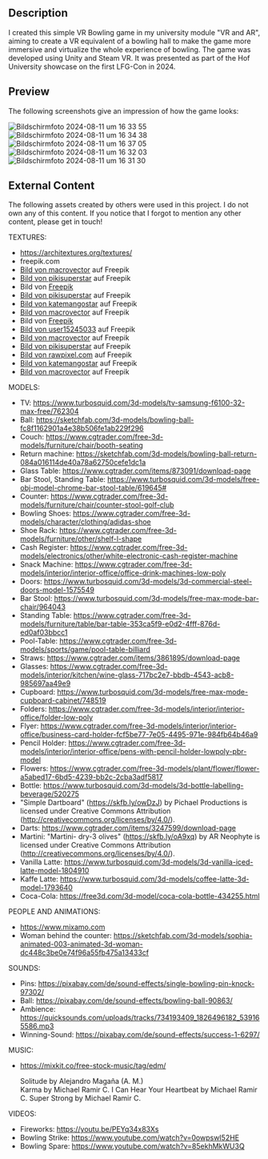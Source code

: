 ## Description

I created this simple VR Bowling game in my university module "VR and AR", aiming to create a VR equivalent of a bowling hall to make the game more immersive and virtualize the whole experience of bowling. The game was developed using Unity and Steam VR. It was presented as part of the Hof University showcase on the first LFG-Con in 2024.

## Preview

The following screenshots give an impression of how the game looks:

![Bildschirmfoto 2024-08-11 um 16 33 55](https://github.com/user-attachments/assets/f0b00bc5-f861-44a6-82bb-6238922dda08)
![Bildschirmfoto 2024-08-11 um 16 34 38](https://github.com/user-attachments/assets/a263857f-4b18-4929-9d55-6d1e8721dee3)
![Bildschirmfoto 2024-08-11 um 16 37 05](https://github.com/user-attachments/assets/cbc1e590-c18e-4527-9191-112a78b305bd)
![Bildschirmfoto 2024-08-11 um 16 32 03](https://github.com/user-attachments/assets/c386a26c-e0b1-4029-89d6-1aa7903e8bac)
![Bildschirmfoto 2024-08-11 um 16 31 30](https://github.com/user-attachments/assets/f67c8e78-0c9c-4eb2-a296-25af3138b83e)

## External Content

The following assets created by others were used in this project. I do not own any of this content. If you notice that I forgot to mention any other content, please get in touch!

TEXTURES:
- https://architextures.org/textures/
- freepik.com
- <a href="https://de.freepik.com/vektoren-kostenlos/isometrische-bunte-horizontale-bowling-banner_10155227.htm#page=6&query=bowling&position=33&from_view=search&track=sph">Bild von macrovector</a> auf Freepik
- <a href="https://de.freepik.com/vektoren-kostenlos/cocktail-menue-konzept_9158841.htm#page=3&query=cocktail&position=28&from_view=author">Bild von pikisuperstar</a> auf Freepik
- Bild von <a href="https://de.freepik.com/vektoren-kostenlos/handgezeichnetes-tafelmenue-fuer-restaurant_17757931.htm#page=3&query=menu&position=10&from_view=search&track=sph">Freepik</a>
- <a href="https://de.freepik.com/vektoren-kostenlos/cartoon-glueckliche-stunden-hintergrund_22898254.htm#page=3&query=cocktail&position=1&from_view=author">Bild von pikisuperstar</a> auf Freepik
- <a href="https://de.freepik.com/vektoren-kostenlos/strike-leuchtreklame-mit-schuesseln-und-ball-nacht-helle-werbung_2554217.htm#page=2&query=bowling&position=43&from_view=search&track=sph">Bild von katemangostar</a> auf Freepik
- <a href="https://de.freepik.com/vektoren-kostenlos/spiel-skizzenhintergrund_1530435.htm#query=bowling&position=16&from_view=search&track=sph">Bild von macrovector</a> auf Freepik
- Bild von <a href="https://de.freepik.com/vektoren-kostenlos/cocktail-menuevorlage_9009209.htm?query=menu&collectionId=1100&&position=3&from_view=collections">Freepik</a>
- <a href="https://de.freepik.com/vektoren-kostenlos/bowlingspielplakat-mit-roter-kugel-und-weissen-kegeln_12311141.htm#page=6&query=bowling&position=5&from_view=search&track=sph">Bild von user15245033</a> auf Freepik
- <a href="https://de.freepik.com/vektoren-kostenlos/plakatgestaltung-mit-illustration-der-werbung-des-bowlingwettbewerbs_10705509.htm#page=2&query=bowling&position=19&from_view=search&track=sph">Bild von macrovector</a> auf Freepik
- <a href="https://de.freepik.com/vektoren-kostenlos/realistische-cocktail-flyer-vorlage_22890530.htm#page=3&query=cocktail&position=2&from_view=author">Bild von pikisuperstar</a> auf Freepik
- <a href="https://de.freepik.com/vektoren-kostenlos/bearbeitbarer-bannervorlagenvektor-fuer-live-streaming-konzertpost_16351951.htm#query=light&position=14&from_view=search&track=sph">Bild von rawpixel.com</a> auf Freepik
- <a href="https://de.freepik.com/vektoren-kostenlos/bowling-leuchtreklame-mit-kegeln-und-runden-rahmen-nacht-helle-werbung_2553185.htm#page=2&query=bowling&position=13&from_view=search&track=sph">Bild von katemangostar</a> auf Freepik
- <a href="https://de.freepik.com/vektoren-kostenlos/bowling-retro-poster-mit-vertikaler-zusammensetzung-von-zehn-pin-bowlingbahn-bild-und-bearbeitbaren-verzierten-text_11140794.htm#page=5&query=bowling&position=37&from_view=search&track=sph">Bild von macrovector</a> auf Freepik


MODELS:
- TV: https://www.turbosquid.com/3d-models/tv-samsung-f6100-32-max-free/762304
- Ball: https://sketchfab.com/3d-models/bowling-ball-fc8f1162901a4e38b506fe1ab229f296
- Couch: https://www.cgtrader.com/free-3d-models/furniture/chair/booth-seating
- Return machine: https://sketchfab.com/3d-models/bowling-ball-return-084a016114de40a78a62750cefe1dc1a
- Glass Table: https://www.cgtrader.com/items/873091/download-page
- Bar Stool, Standing Table: https://www.turbosquid.com/3d-models/free-obj-model-chrome-bar-stool-table/619645#
- Counter: https://www.cgtrader.com/free-3d-models/furniture/chair/counter-stool-golf-club
- Bowling Shoes: https://www.cgtrader.com/free-3d-models/character/clothing/adidas-shoe
- Shoe Rack: https://www.cgtrader.com/free-3d-models/furniture/other/shelf-l-shape
- Cash Register: https://www.cgtrader.com/free-3d-models/electronics/other/white-electronic-cash-register-machine
- Snack Machine: https://www.cgtrader.com/free-3d-models/interior/interior-office/office-drink-machines-low-poly
- Doors: https://www.turbosquid.com/3d-models/3d-commercial-steel-doors-model-1575549
- Bar Stool: https://www.turbosquid.com/3d-models/free-max-mode-bar-chair/964043
- Standing Table: https://www.cgtrader.com/free-3d-models/furniture/table/bar-table-353ca5f9-e0d2-4fff-876d-ed0af03bbcc1
- Pool-Table: https://www.cgtrader.com/free-3d-models/sports/game/pool-table-billiard
- Straws: https://www.cgtrader.com/items/3861895/download-page
- Glasses: https://www.cgtrader.com/free-3d-models/interior/kitchen/wine-glass-717bc2e7-bbdb-4543-acb8-985697aa49e9
- Cupboard: https://www.turbosquid.com/3d-models/free-max-mode-cupboard-cabinet/748519
- Folders: https://www.cgtrader.com/free-3d-models/interior/interior-office/folder-low-poly
- Flyer: https://www.cgtrader.com/free-3d-models/interior/interior-office/business-card-holder-fcf5be77-7e05-4495-971e-984fb64b46a9
- Pencil Holder: https://www.cgtrader.com/free-3d-models/interior/interior-office/pens-with-pencil-holder-lowpoly-pbr-model
- Flowers: https://www.cgtrader.com/free-3d-models/plant/flower/flower-a5abed17-6bd5-4239-bb2c-2cba3adf5817
- Bottle: https://www.turbosquid.com/3d-models/3d-bottle-labelling-beverage/520275
- "Simple Dartboard" (https://skfb.ly/owDzJ) by Pichael Productions is licensed under Creative Commons Attribution (http://creativecommons.org/licenses/by/4.0/).
- Darts: https://www.cgtrader.com/items/3247599/download-page
- Martini: "Martini- dry-3 olives" (https://skfb.ly/oA9xq) by AR Neophyte is licensed under Creative Commons Attribution (http://creativecommons.org/licenses/by/4.0/).
- Vanilla Latte: https://www.turbosquid.com/3d-models/3d-vanilla-iced-latte-model-1804910
- Kaffe Latte: https://www.turbosquid.com/3d-models/coffee-latte-3d-model-1793640
- Coca-Cola: https://free3d.com/3d-model/coca-cola-bottle-434255.html


PEOPLE AND ANIMATIONS:
- https://www.mixamo.com
- Woman behind the counter: https://sketchfab.com/3d-models/sophia-animated-003-animated-3d-woman-dc448c3be0e74f96a55fb475a13433cf


SOUNDS:
- Pins: https://pixabay.com/de/sound-effects/single-bowling-pin-knock-97302/
- Ball: https://pixabay.com/de/sound-effects/bowling-ball-90863/
- Ambience: https://quicksounds.com/uploads/tracks/734193409_1826496182_539165586.mp3
- Winning-Sound: https://pixabay.com/de/sound-effects/success-1-6297/


MUSIC:
- https://mixkit.co/free-stock-music/tag/edm/

 	Solitude by Alejandro Magaña (A. M.) 	
	Karma by Michael Ramir C.
 	I Can Hear Your Heartbeat by Michael Ramir C. 
 	Super Strong by Michael Ramir C. 
	

VIDEOS:
- Fireworks: https://youtu.be/PEYq34x83Xs
- Bowling Strike: https://www.youtube.com/watch?v=0owpswI52HE
- Bowling Spare: https://www.youtube.com/watch?v=85ekhMkWU3Q


